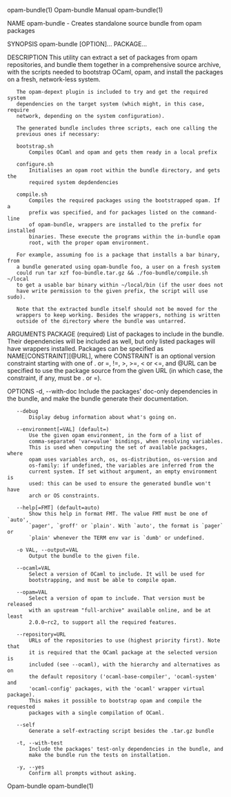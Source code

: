 <!-- language: lang-none -->

opam-bundle(1)                Opam-bundle Manual                opam-bundle(1)

NAME
       opam-bundle - Creates standalone source bundle from opam packages

SYNOPSIS
       opam-bundle [OPTION]... PACKAGE...

DESCRIPTION
       This utility can extract a set of packages from opam repositories, and
       bundle them together in a comprehensive source archive, with the
       scripts needed to bootstrap OCaml, opam, and install the packages on a
       fresh, network-less system.

       The opam-depext plugin is included to try and get the required system
       dependencies on the target system (which might, in this case, require
       network, depending on the system configuration).

       The generated bundle includes three scripts, each one calling the
       previous ones if necessary:

       bootstrap.sh
           Compiles OCaml and opam and gets them ready in a local prefix

       configure.sh
           Initialises an opam root within the bundle directory, and gets the
           required system depdendencies

       compile.sh
           Compiles the required packages using the bootstrapped opam. If a
           prefix was specified, and for packages listed on the command-line
           of opam-bundle, wrappers are installed to the prefix for installed
           binaries. These execute the programs within the in-bundle opam
           root, with the proper opam environment.

       For example, assuming foo is a package that installs a bar binary, from
       a bundle generated using opam-bundle foo, a user on a fresh system
       could run tar xzf foo-bundle.tar.gz && ./foo-bundle/compile.sh ~/local
       to get a usable bar binary within ~/local/bin (if the user does not
       have write permission to the given prefix, the script will use sudo).

       Note that the extracted bundle itself should not be moved for the
       wrappers to keep working. Besides the wrappers, nothing is written
       outside of the directory where the bundle was untarred.

ARGUMENTS
       PACKAGE (required)
           List of packages to include in the bundle. Their dependencies will
           be included as well, but only listed packages will have wrappers
           installed. Packages can be specified as NAME[CONSTRAINT][@URL],
           where CONSTRAINT is an optional version constraint starting with
           one of . or =, !=, >, >=, < or <=, and @URL can be specified to use
           the package source from the given URL (in which case, the
           constraint, if any, must be . or =).

OPTIONS
       -d, --with-doc
           Include the packages' doc-only dependencies in the bundle, and make
           the bundle generate their documentation.

       --debug
           Display debug information about what's going on.

       --environment[=VAL] (default=)
           Use the given opam environment, in the form of a list of
           comma-separated 'var=value' bindings, when resolving variables.
           This is used when computing the set of available packages, where
           opam uses variables arch, os, os-distribution, os-version and
           os-family: if undefined, the variables are inferred from the
           current system. If set without argument, an empty environment is
           used: this can be used to ensure the generated bundle won't have
           arch or OS constraints.

       --help[=FMT] (default=auto)
           Show this help in format FMT. The value FMT must be one of `auto',
           `pager', `groff' or `plain'. With `auto', the format is `pager` or
           `plain' whenever the TERM env var is `dumb' or undefined.

       -o VAL, --output=VAL
           Output the bundle to the given file.

       --ocaml=VAL
           Select a version of OCaml to include. It will be used for
           bootstrapping, and must be able to compile opam.

       --opam=VAL
           Select a version of opam to include. That version must be released
           with an upstream "full-archive" available online, and be at least
           2.0.0~rc2, to support all the required features.

       --repository=URL
           URLs of the repositories to use (highest priority first). Note that
           it is required that the OCaml package at the selected version is
           included (see --ocaml), with the hierarchy and alternatives as on
           the default repository ('ocaml-base-compiler', 'ocaml-system' and
           'ocaml-config' packages, with the 'ocaml' wrapper virtual package).
           This makes it possible to bootstrap opam and compile the requested
           packages with a single compilation of OCaml.

       --self
           Generate a self-extracting script besides the .tar.gz bundle

       -t, --with-test
           Include the packages' test-only dependencies in the bundle, and
           make the bundle run the tests on installation.

       -y, --yes
           Confirm all prompts without asking.

Opam-bundle                                                     opam-bundle(1)
